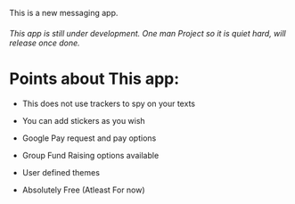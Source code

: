 This is a new messaging app.

###### This app is still under development. One man Project so it is quiet hard, will release once done.

# Points about This app:

- This does not use trackers to spy on your texts

- You can add stickers as you wish

- Google Pay request and pay options

- Group Fund Raising options available

- User defined themes

- Absolutely Free (Atleast For now)
